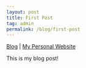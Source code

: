 ```yaml
---
layout: post
title: First Post
tag: admin
permalink: /blog/first-post
---
```


[Blog](https://cameronntaylor.github.io/blog/) | [My Personal Website](https://cameronntaylor.github.io/)

This is my blog post!
